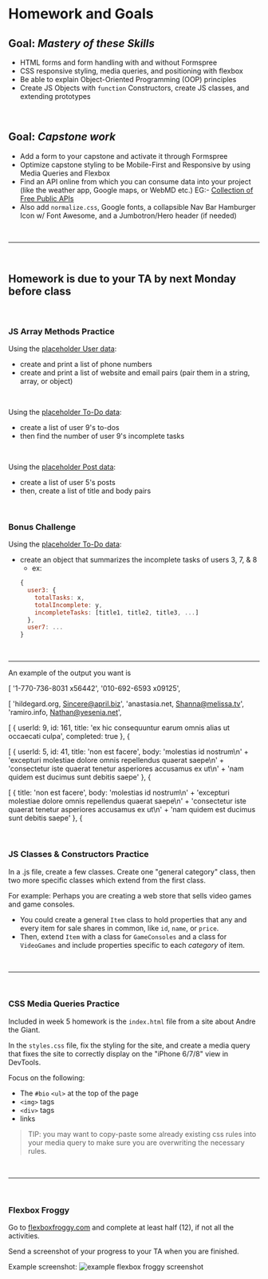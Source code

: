 # Homework and Goals

## Goal: _Mastery of these Skills_

- HTML forms and form handling with and without Formspree
- CSS responsive styling, media queries, and positioning with flexbox
- Be able to explain Object-Oriented Programming (OOP) principles
- Create JS Objects with `function` Constructors, create JS classes, and extending prototypes

<br>

## Goal: _Capstone work_

- Add a form to your capstone and activate it through Formspree
- Optimize capstone styling to be Mobile-First and Responsive by using Media Queries and Flexbox
- Find an API online from which you can consume data into your project (like the weather app, Google maps, or WebMD etc.) EG:- [Collection of Free Public APIs](https://github.com/public-apis/public-apis#public-apis--)
- Also add `normalize.css`, Google fonts, a collapsible Nav Bar Hamburger Icon w/ Font Awesome, and a Jumbotron/Hero header (if needed)

<br>

---

<br>

## Homework is due to your TA by next Monday before class

<br>

### JS Array Methods Practice

Using the [placeholder User data](https://jsonplaceholder.typicode.com/users):

- create and print a list of phone numbers
- create and print a list of website and email pairs (pair them in a string, array, or object)

<br>

Using the [placeholder To-Do data](https://jsonplaceholder.typicode.com/todos):

- create a list of user 9's to-dos
- then find the number of user 9's incomplete tasks

<br>

Using the [placeholder Post data](https://jsonplaceholder.typicode.com/posts):

- create a list of user 5's posts
- then, create a list of title and body pairs

<br>


### Bonus Challenge

Using the [placeholder To-Do data](https://jsonplaceholder.typicode.com/todos):

- create an object that summarizes the incomplete tasks of users 3, 7, & 8
  - ex:
  ```javascript
  {
    user3: {
      totalTasks: x,
      totalIncomplete: y,
      incompleteTasks: [title1, title2, title3, ...]
    },
    user7: ...
  }
  ```

<br>

---
An example of the output you want is

[
  '1-770-736-8031 x56442',
  '010-692-6593 x09125',

[
  'hildegard.org, Sincere@april.biz',
  'anastasia.net, Shanna@melissa.tv',
  'ramiro.info, Nathan@yesenia.net',

[
  {
    userId: 9,
    id: 161,
    title: 'ex hic consequuntur earum omnis alias ut occaecati culpa',
    completed: true
  },
  {

[
  {
    userId: 5,
    id: 41,
    title: 'non est facere',
    body: 'molestias id nostrum\n' +
      'excepturi molestiae dolore omnis repellendus quaerat saepe\n' +
      'consectetur iste quaerat tenetur asperiores accusamus ex ut\n' +
      'nam quidem est ducimus sunt debitis saepe'
  },
  {

[
  {
    title: 'non est facere',
    body: 'molestias id nostrum\n' +
      'excepturi molestiae dolore omnis repellendus quaerat saepe\n' +
      'consectetur iste quaerat tenetur asperiores accusamus ex ut\n' +
      'nam quidem est ducimus sunt debitis saepe'
  },
  {



<br>

### JS Classes & Constructors Practice

In a .js file, create a few classes. Create one "general category" class, then two more specific classes which extend from the first class.

For example: Perhaps you are creating a web store that sells video games and game consoles.

- You could create a general `Item` class to hold properties that any and every item for sale shares in common, like `id`, `name`, or `price`.
- Then, extend `Item` with a class for `GameConsoles` and a class for `VideoGames` and include properties specific to each _category_ of item.

<br>

---

<br>

### CSS Media Queries Practice

Included in week 5 homework is the `index.html` file from a site about Andre the Giant.

In the `styles.css` file, fix the styling for the site, and create a media query that fixes the site to correctly display on the "iPhone 6/7/8" view in DevTools.

Focus on the following:

- The `#bio` `<ul>` at the top of the page
- `<img>` tags
- `<div>` tags
- links

> TIP: you may want to copy-paste some already existing css rules into your media query to make sure you are overwriting the necessary rules.

<br>

---

<br>

### Flexbox Froggy

Go to [flexboxfroggy.com](https://flexboxfroggy.com/) and complete at least half (12), if not all the activities.

Send a screenshot of your progress to your TA when you are finished.

Example screenshot:
![example flexbox froggy screenshot](https://github.com/JohanBester/sc-curriculum/blob/master/Week5-HTML&CSS2/Week5-Homework/flexboxFroggyScreenshot.png?raw=true)
